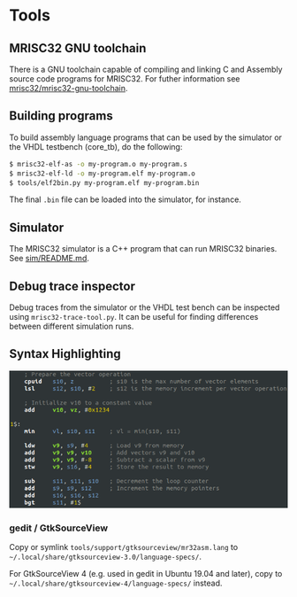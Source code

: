 # Tools

## MRISC32 GNU toolchain

There is a GNU toolchain capable of compiling and linking C and Assembly source code programs for MRISC32. For futher information see [mrisc32/mrisc32-gnu-toolchain](https://github.com/mrisc32/mrisc32-gnu-toolchain).


## Building programs

To build assembly language programs that can be used by the simulator or the VHDL testbench (core_tb), do the following:

```bash
$ mrisc32-elf-as -o my-program.o my-program.s
$ mrisc32-elf-ld -o my-program.elf my-program.o
$ tools/elf2bin.py my-program.elf my-program.bin
```

The final `.bin` file can be loaded into the simulator, for instance.


## Simulator

The MRISC32 simulator is a C++ program that can run MRISC32 binaries. See [sim/README.md](sim/README.md).


## Debug trace inspector

Debug traces from the simulator or the VHDL test bench can be inspected using `mrisc32-trace-tool.py`. It can be useful for finding differences between different simulation runs.


## Syntax Highlighting

![MRISC32 Assembly Language](mrisc32-asm.png)

### gedit / GtkSourceView

Copy or symlink `tools/support/gtksourceview/mr32asm.lang` to `~/.local/share/gtksourceview-3.0/language-specs/`.

For GtkSourceView 4 (e.g. used in gedit in Ubuntu 19.04 and later), copy to `~/.local/share/gtksourceview-4/language-specs/` instead.